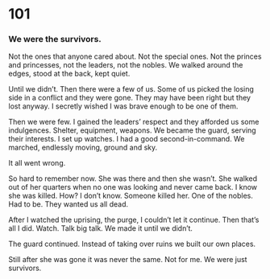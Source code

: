 # 101

### We were the survivors.

Not the ones that anyone cared about. Not the special ones. Not the princes and princesses, not the leaders, not the nobles. We walked around the edges, stood at the back, kept quiet.

Until we didn’t. Then there were a few of us. Some of us picked the losing side in a conflict and they were gone. They may have been right but they lost anyway. I secretly wished I was brave enough to be one of them.

Then we were few. I gained the leaders’ respect and they afforded us some indulgences. Shelter, equipment, weapons. We became the guard, serving their interests. I set up watches. I had a good second-in-command. We marched, endlessly moving, ground and sky. 

It all went wrong. 

So hard to remember now. She was there and then she wasn’t. She walked out of her quarters when no one was looking and never came back. I know she was killed. How? I don’t know. Someone killed her. One of the nobles. Had to be. They wanted us all dead. 

After I watched the uprising, the purge, I couldn’t let it continue. Then that’s all I did. Watch. Talk big talk. We made it until we didn’t. 

The guard continued. Instead of taking over ruins we built our own places. 

Still after she was gone it was never the same. Not for me. We were just survivors. 